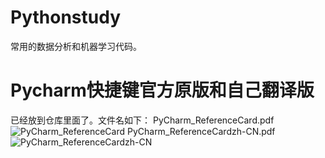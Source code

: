 # Pythonstudy
常用的数据分析和机器学习代码。

# Pycharm快捷键官方原版和自己翻译版
已经放到仓库里面了。文件名如下：
PyCharm_ReferenceCard.pdf
![PyCharm_ReferenceCard](https://user-images.githubusercontent.com/50071979/164586809-796ad283-1d05-40a2-b458-355c3e711746.png)
PyCharm_ReferenceCardzh-CN.pdf
![PyCharm_ReferenceCardzh-CN](https://user-images.githubusercontent.com/50071979/164586780-af9902f5-19b1-4262-bc81-ed96ab8b59fe.png)
